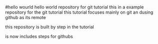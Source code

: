 #hello wourld
hello world repository for git tutorial
this in a example repository for the git tutorial
this tutorial focuses mainly on git an dusing github as its remote 

this repository is built by step in the tutorial


is now  includes steps  for githubs
